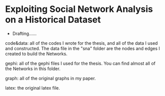 # Exploiting Social Network Analysis on a Historical Dataset

* Drafting......

code&data: all of the codes I wrote for the thesis, and all of the data I used and constructed. The data file in the "sna" folder are the nodes and edges I created to build the Networks.

gephi: all of the gephi files I used for the thesis. You can find almost all of the Networks in this folder.

graph: all of the original graphs in my paper.

latex: the original latex file.